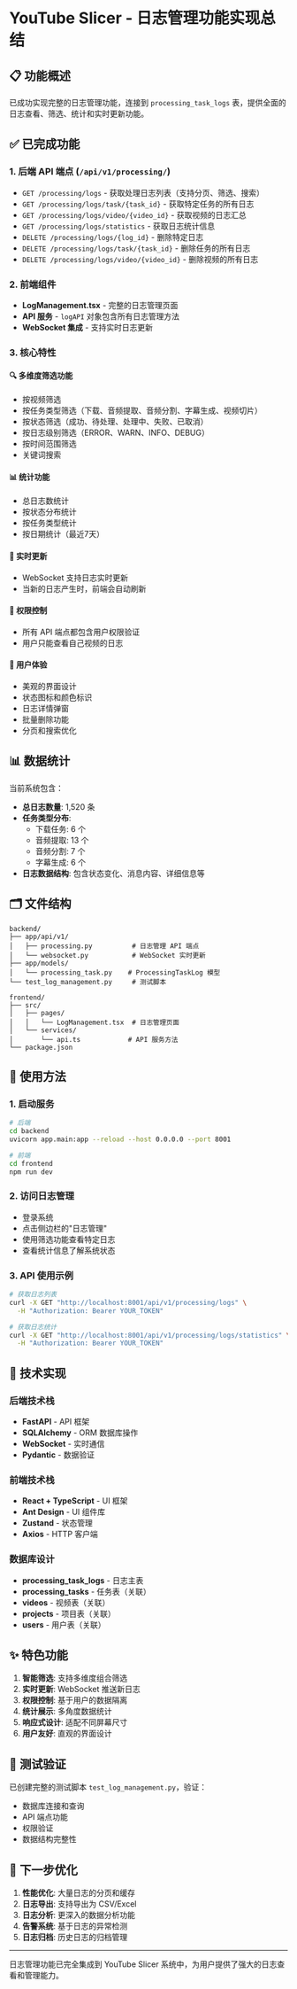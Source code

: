 # YouTube Slicer - 日志管理功能实现总结

## 📋 功能概述

已成功实现完整的日志管理功能，连接到 `processing_task_logs` 表，提供全面的日志查看、筛选、统计和实时更新功能。

## ✅ 已完成功能

### 1. 后端 API 端点 (`/api/v1/processing/`)
- `GET /processing/logs` - 获取处理日志列表（支持分页、筛选、搜索）
- `GET /processing/logs/task/{task_id}` - 获取特定任务的所有日志
- `GET /processing/logs/video/{video_id}` - 获取视频的日志汇总
- `GET /processing/logs/statistics` - 获取日志统计信息
- `DELETE /processing/logs/{log_id}` - 删除特定日志
- `DELETE /processing/logs/task/{task_id}` - 删除任务的所有日志
- `DELETE /processing/logs/video/{video_id}` - 删除视频的所有日志

### 2. 前端组件
- **LogManagement.tsx** - 完整的日志管理页面
- **API 服务** - `logAPI` 对象包含所有日志管理方法
- **WebSocket 集成** - 支持实时日志更新

### 3. 核心特性

#### 🔍 多维度筛选功能
- 按视频筛选
- 按任务类型筛选（下载、音频提取、音频分割、字幕生成、视频切片）
- 按状态筛选（成功、待处理、处理中、失败、已取消）
- 按日志级别筛选（ERROR、WARN、INFO、DEBUG）
- 按时间范围筛选
- 关键词搜索

#### 📊 统计功能
- 总日志数统计
- 按状态分布统计
- 按任务类型统计
- 按日期统计（最近7天）

#### 🔄 实时更新
- WebSocket 支持日志实时更新
- 当新的日志产生时，前端会自动刷新

#### 🔐 权限控制
- 所有 API 端点都包含用户权限验证
- 用户只能查看自己视频的日志

#### 🎨 用户体验
- 美观的界面设计
- 状态图标和颜色标识
- 日志详情弹窗
- 批量删除功能
- 分页和搜索优化

## 📊 数据统计

当前系统包含：
- **总日志数量**: 1,520 条
- **任务类型分布**:
  - 下载任务: 6 个
  - 音频提取: 13 个
  - 音频分割: 7 个
  - 字幕生成: 6 个
- **日志数据结构**: 包含状态变化、消息内容、详细信息等

## 🗂️ 文件结构

```
backend/
├── app/api/v1/
│   ├── processing.py          # 日志管理 API 端点
│   └── websocket.py           # WebSocket 实时更新
├── app/models/
│   └── processing_task.py    # ProcessingTaskLog 模型
└── test_log_management.py     # 测试脚本

frontend/
├── src/
│   ├── pages/
│   │   └── LogManagement.tsx  # 日志管理页面
│   └── services/
│       └── api.ts            # API 服务方法
└── package.json
```

## 🚀 使用方法

### 1. 启动服务
```bash
# 后端
cd backend
uvicorn app.main:app --reload --host 0.0.0.0 --port 8001

# 前端
cd frontend
npm run dev
```

### 2. 访问日志管理
- 登录系统
- 点击侧边栏的"日志管理"
- 使用筛选功能查看特定日志
- 查看统计信息了解系统状态

### 3. API 使用示例
```bash
# 获取日志列表
curl -X GET "http://localhost:8001/api/v1/processing/logs" \
  -H "Authorization: Bearer YOUR_TOKEN"

# 获取日志统计
curl -X GET "http://localhost:8001/api/v1/processing/logs/statistics" \
  -H "Authorization: Bearer YOUR_TOKEN"
```

## 🔧 技术实现

### 后端技术栈
- **FastAPI** - API 框架
- **SQLAlchemy** - ORM 数据库操作
- **WebSocket** - 实时通信
- **Pydantic** - 数据验证

### 前端技术栈
- **React + TypeScript** - UI 框架
- **Ant Design** - UI 组件库
- **Zustand** - 状态管理
- **Axios** - HTTP 客户端

### 数据库设计
- **processing_task_logs** - 日志主表
- **processing_tasks** - 任务表（关联）
- **videos** - 视频表（关联）
- **projects** - 项目表（关联）
- **users** - 用户表（关联）

## ✨ 特色功能

1. **智能筛选**: 支持多维度组合筛选
2. **实时更新**: WebSocket 推送新日志
3. **权限控制**: 基于用户的数据隔离
4. **统计展示**: 多角度数据统计
5. **响应式设计**: 适配不同屏幕尺寸
6. **用户友好**: 直观的界面设计

## 📝 测试验证

已创建完整的测试脚本 `test_log_management.py`，验证：
- 数据库连接和查询
- API 端点功能
- 权限验证
- 数据结构完整性

## 🎯 下一步优化

1. **性能优化**: 大量日志的分页和缓存
2. **日志导出**: 支持导出为 CSV/Excel
3. **日志分析**: 更深入的数据分析功能
4. **告警系统**: 基于日志的异常检测
5. **日志归档**: 历史日志的归档管理

---

日志管理功能已完全集成到 YouTube Slicer 系统中，为用户提供了强大的日志查看和管理能力。
